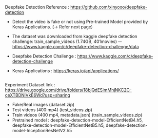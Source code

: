 Deepfake Detection Reference : https://github.com/xinyooo/deepfake-detection

- Detect the video is fake or not using Pre-trained Model provided by Keras Applications. (→ Refer next page)
- The dataset was downloaded from kaggle deepfake detection challenge: train_sample_videos (1.74GB, 401movies)
-- https://www.kaggle.com/c/deepfake-detection-challenge/data

- Deepfake Detection Challenge : https://www.kaggle.com/c/deepfake-detection-challenge
- Keras Applications : https://keras.io/api/applications/

##

Experiment Dataset link : https://drive.google.com/drive/folders/18bjQdESimMhjNKC2C-ceXTBDNIVkE6Wd?usp=sharing
- Fake/Real images (dataset.zip)
- Test videos (400 mp4) (test_videos.zip)
- Train videos (400 mp4, metadata.json) (train_sample_videos.zip)
- Pretrained model : deepfake-detection-model-EfficientNetB4.h5, deepfake-detection-model-EfficientNetB5.h5, deepfake-detection-model-InceptionResNetV2.h5
